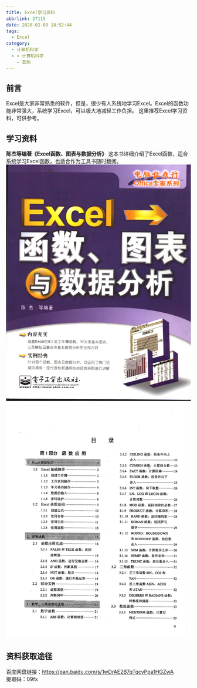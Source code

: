 ```yaml
---
title: Excel学习资料
abbrlink: 27115
date: 2020-02-09 18:52:44
tags:
  - Excel
category:
  - 计算机科学
  - - 计算机科学
    - 其他
---
```

## 前言  
Excel是大家非常熟悉的软件，但是，很少有人系统地学习Excel。Excel的函数功能非常强大，系统学习Excel，可以极大地减轻工作负担。
这里推荐Excel学习资料，可供参考。
<!-- more -->
## 学习资料  
**陈杰等编著《Excel函数、图表与数据分析》**
这本书详细介绍了Excel函数，适合系统学习Excel函数，也适合作为工具书随时翻阅。
![封面](Excel学习资料/1.jpg)
![目录1](Excel学习资料/2.jpg)

## 资料获取途径
百度网盘链接：https://pan.baidu.com/s/1wDrAE2B7qTqcyPpa1HGZwA   
提取码：09fx   
